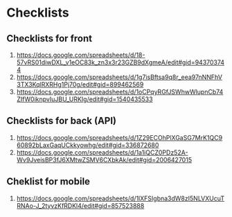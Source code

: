 # Checklists

## Checklists for front
1) https://docs.google.com/spreadsheets/d/18-57vRS01diwDXL_v1eOC83k_zn3x3r23GZB9dXgmeA/edit#gid=943703744
2) https://docs.google.com/spreadsheets/d/1g7isBftsa9q8r_eea97nNNFhV3TX3KqlRXRHg1Pj70g/edit#gid=899462569
3) https://docs.google.com/spreadsheets/d/1oCPqyRGfJSWhwWlupnCb74ZIfW0iknpvIuJBU_URKIg/edit#gid=1540435533

## Checklists for back (API)
1) https://docs.google.com/spreadsheets/d/1Z29ECOhPlXGaSG7MrK1QC960892bLaxGaqUCkkyowhg/edit#gid=336872680
2) https://docs.google.com/spreadsheets/d/1a1iQCZ0PDz52A-Wv9JveisBP3fJ6XMtwZSMV6CXbkAk/edit#gid=2006427015

## Cheklist for mobile
1) https://docs.google.com/spreadsheets/d/1lXFSIgbna3dW8zI5NLVXUcuTRNAo-J_2tyvzKfRDKl4/edit#gid=857523888
